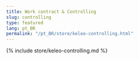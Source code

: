 ```yaml
---
title: Work contract & Controlling
slug: controlling
type: featured
lang: pt_BR
permalink: "/pt_BR/store/keleo-controlling.html"
---
```


{% include store/keleo-controlling.md %}
 
